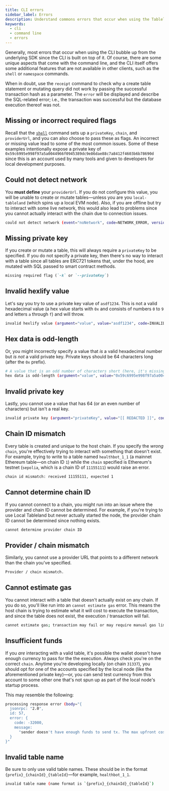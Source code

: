 ```yaml
---
title: CLI errors
sidebar_label: Errors
description: Understand commons errors that occur when using the Tableland CLI.
keywords:
  - cli
  - command line
  - errors
---
```


Generally, most errors that occur when using the CLI bubble up from the underlying SDK since the CLI is built on top of it. Of course, there are some unique aspects that come with the command line, and the CLI itself offers some additional features that are not available in other clients, such as the `shell` or `namespace` commands.

When in doubt, use the `receipt` command to check why a create table statement or mutating query did not work by passing the successful transaction hash as a parameter. The `error` will be displayed and describe the SQL-related error; i.e., the transaction was successful but the database execution thereof was not.

## Missing or incorrect required flags

Recall that the [`shell`](/cli/shell) command sets up a `privateKey`, `chain`, and `providerUrl`, and you can also choose to pass these as flags. An incorrect or missing value lead to some of the most common issues. Some of these examples intentionally expose a private key of `0x59c6995e998f97a5a0044966f0945389dc9e86dae88c7a8412f4603b6b78690d` since this is an account used by many tools and given to developers for local development purposes.

## Could not detect network

You **must define** your `providerUrl`. If you do not configure this value, you will be unable to create or mutate tables—unless you are you `local-tableland` (which spins up a local EVM node). Also, if you are offline but try to interact with some live network, this would also lead to problems since you cannot actually interact with the chain due to connection issues.

```bash
could not detect network (event="noNetwork", code=NETWORK_ERROR, version=providers/5.7.2)
```

## Missing private key

If you create or mutate a table, this will always require a `privateKey` to be specified. If you do not specify a private key, then there's no way to interact with a table since all tables are ERC721 tokens that, under the hood, are mutated with SQL passed to smart contract methods.

```md
missing required flag (`-k` or `--privateKey`)
```

## Invalid hexlify value

Let's say you try to use a private key value of `asdf1234`. This is not a valid hexadecimal value (a hex value starts with `0x` and consists of numbers `0` to `9` and letters `a` through `f`) and will throw.

```bash
invalid hexlify value (argument="value", value="asdf1234", code=INVALID_ARGUMENT, version=bytes/5.7.0)
```

## Hex data is odd-length

Or, you might incorrectly specify a value that _is_ a valid hexadecimal number but _is not_ a valid private key. Private keys should be 64 characters long (after the `0x` prefix).

```bash
# A value that is an odd number of characters short (here, it's missing the final character).
hex data is odd-length (argument="value", value="0x59c6995e998f97a5a0044966f0945389dc9e86dae88c7a8412f4603b6b78690", code=INVALID_ARGUMENT, version=bytes/5.7.0)
```

## Invalid private key

Lastly, you cannot use a value that has 64 (or an even number of characters) but isn't a real key.

```bash
invalid private key (argument="privateKey", value="[[ REDACTED ]]", code=INVALID_ARGUMENT, version=signing-key/5.7.0)
```

## Chain ID mismatch

Every table is created and unique to the host chain. If you specify the _wrong_ `chain`, you're effectively trying to interact with something that doesn't exist. For example, trying to write to a table named `healthbot_1_1` (a mainnet Ethereum table—on chain ID `1`) while the `chain` specified is Ethereum's testnet (`sepolia`, which is a chain ID of `11155111`) would raise an error.

```bash
chain id mismatch: received 11155111, expected 1
```

## Cannot determine chain ID

If you cannot connect to a chain, you might run into an issue where the provider and chain ID cannot be determined. For example, if you're trying to use Local Tableland but never actually started the node, the provider chain ID cannot be determined since nothing exists.

```bash
cannot determine provider chain ID
```

## Provider / chain mismatch

Similarly, you cannot use a provider URL that points to a different network than the chain you've specified.

```bash
Provider / chain mismatch.
```

## Cannot estimate gas

You cannot interact with a table that doesn't actually exist on any chain. If you do so, you'll like run into an `cannot estimate gas` error. This means the host chain is trying to estimate what it will cost to execute the transaction, and since the table does not exist, the execution / transaction will fail.

```bash
cannot estimate gas; transaction may fail or may require manual gas limit
```

## Insufficient funds

If you _are_ interacting with a valid table, it's possible the wallet doesn't have enough currency to pass for the the execution. Always check you're on the correct `chain`. Anytime you're developing locally (on chain `31337`), you should opt for one of the accounts specified by the local node (like the aforementioned private key)—or, you can send test currency from this account to some other one that's not spun up as part of the local node's startup process.

This may resemble the following:

<!-- prettier-ignore -->
```bash
processing response error (body="{
  jsonrpc: "2.0",
  id: 57,
  error: {
    code: -32000,
    message:
      "sender doesn't have enough funds to send tx. The max upfront cost is: 86692500809130 and the sender's account only has: 0",
  }
}"
```

## Invalid table name

Be sure to only use valid table names. These should be in the format `{prefix}_{chainId}_{tableId}`—for example, `healthbot_1_1`.

```bash
invalid table name (name format is `{prefix}_{chainId}_{tableId}`)
```
